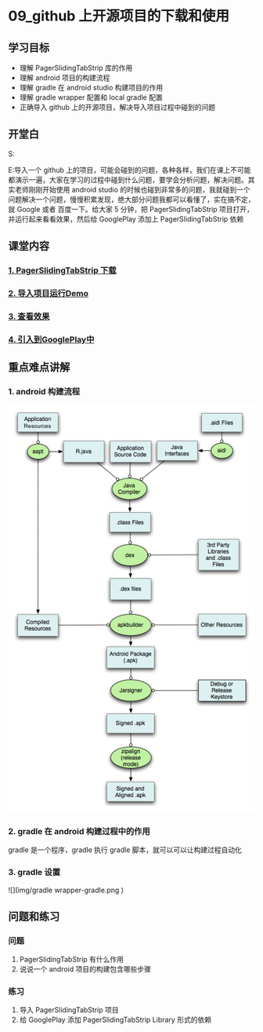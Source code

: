 # 09_github 上开源项目的下载和使用
## 学习目标
- 理解 PagerSlidingTabStrip 库的作用
- 理解 android 项目的构建流程
- 理解 gradle 在 android studio 构建项目的作用
- 理解 gradle wrapper 配置和 local gradle 配置
- 正确导入 github 上的开源项目，解决导入项目过程中碰到的问题

## 开堂白
S:

E:导入一个 github 上的项目，可能会碰到的问题，各种各样，我们在课上不可能都演示一遍，大家在学习的过程中碰到什么问题，要学会分析问题，解决问题。其实老师刚刚开始使用 android studio 的时候也碰到非常多的问题，我就碰到一个问题解决一个问题，慢慢积累发现，绝大部分问题我都可以看懂了，实在搞不定，就 Google 或者 百度一下。给大家 5 分钟，把 PagerSlidingTabStrip 项目打开，并运行起来看看效果，然后给 GooglePlay 添加上 PagerSlidingTabStrip 依赖

## 课堂内容
### [1. PagerSlidingTabStrip 下载](0901PagerSlidingTabStrip下载.html)

### [2. 导入项目运行Demo](0902导入项目运行Demo.html)

### [3. 查看效果](0903查看效果.html)

### [4. 引入到GooglePlay中](0904引入到GooglePlay中.html)

## 重点难点讲解
### 1. android 构建流程

![](img/android_build.png )

### 2. gradle 在 android 构建过程中的作用
gradle 是一个程序，gradle 执行 gradle 脚本，就可以可以让构建过程自动化

### 3. gradle 设置

![](img/gradle wrapper-gradle.png )

## 问题和练习
### 问题
1. PagerSlidingTabStrip 有什么作用
2. 说说一个 android 项目的构建包含哪些步骤

### 练习
1. 导入 PagerSlidingTabStrip 项目
2. 给 GooglePlay 添加 PagerSlidingTabStrip Library 形式的依赖


